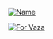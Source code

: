 [![Name](https://www.herokucdn.com/deploy/button.svg)](https://heroku.com/deploy?template=https://github.com/tele-gram-bot/AutoFilter)


[![For Vaza](https://telegra.ph/file/e743b0c8a04252774bac2.jpg)](https://telegra.ph/file/98342dc186fd7484cba91.mp4 "Oru Kootam Vazhakalk samarpikkunnu")
